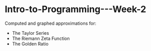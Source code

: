 # Intro-to-Programming---Week-2

Computed and graphed approximations for:

- The Taylor Series
- The Riemann Zeta Function
- The Golden Ratio
